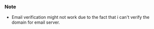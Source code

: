 ### Note

- Email verification might not work due to the fact that i can't verify the domain for email server.
